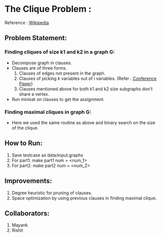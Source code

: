 # The Clique Problem :
Reference : [Wikipedia](https://en.wikipedia.org/wiki/Clique_problem)

## Problem Statement:
### Finding cliques of size k1 and k2 in a graph G:
  - Decompose graph in clauses.
  - Clauses are of three forms.
    1) Clauses of edges not present in the graph.
    2) Clauses of picking k variables out of i variables.  (Refer : [Conference Paper](mapleconference.pdf))
    3) Clauses mentioned above for both k1 and k2 size subgraphs don't share a vertex.
  - Run minisat on clauses to get the assignment.

### Finding maximal cliques in graph G:
  - Here we used the same routine as above and binary search on the size of the clique.

## How to Run:
1) Save testcase as data/input<num>.graphs
2) For part1: make part1 num = <num_1>
3) For part2: make part2 num = <num_2>

## Improvements:
1) Degree heuristic for pruning of clauses.
2) Space optimization by using previous clauses in finding maximal clique.

## Collaborators:
1) Mayank
2) Rishit
